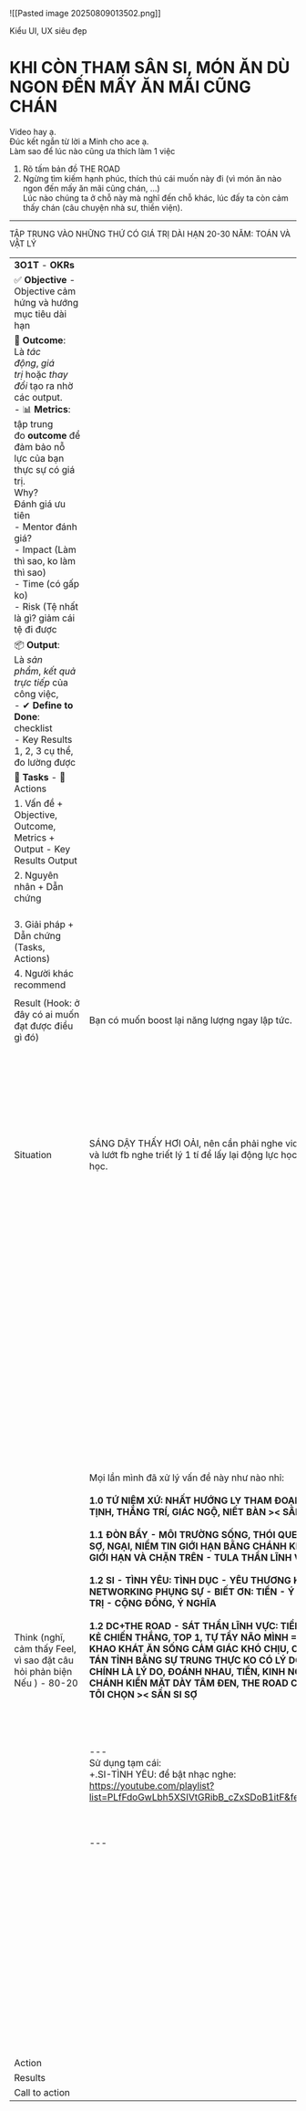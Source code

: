 ![[Pasted image 20250809013502.png]]

Kiểu UI, UX siêu đẹp 


# KHI CÒN THAM SÂN SI, MÓN ĂN DÙ NGON ĐẾN MẤY ĂN MÃI CŨNG CHÁN 

Video hay ạ.  
Đúc kết ngắn từ lời a Minh cho ace ạ.  
Làm sao để lúc nào cũng ưa thích làm 1 việc  
1. Rõ tấm bản đồ THE ROAD  
2. Ngừng tìm kiếm hạnh phúc, thích thú cái muốn này đi (vì món ăn nào ngon đến mấy ăn mãi cũng chán, ...)  
Lúc nào chúng ta ở chỗ này mà nghĩ đến chỗ khác, lúc đấy ta còn cảm thấy chán (câu chuyện nhà sư, thiền viện).

---
TẬP TRUNG VÀO NHỮNG THỨ CÓ GIÁ TRỊ DÀI HẠN 20-30 NĂM: TOÁN VÀ VẬT LÝ 


|                                                                                                                                                                                                                                                                                                                                               |                                                                                                                                                                                                                                                                                                                                                                                                                                                                                                                                                                                                                                                                                                                                                                                                                                                                                                                                                                                          |                                                                                                                                                                                                                                                                                                                                                                                                       |     |
| --------------------------------------------------------------------------------------------------------------------------------------------------------------------------------------------------------------------------------------------------------------------------------------------------------------------------------------------- | ---------------------------------------------------------------------------------------------------------------------------------------------------------------------------------------------------------------------------------------------------------------------------------------------------------------------------------------------------------------------------------------------------------------------------------------------------------------------------------------------------------------------------------------------------------------------------------------------------------------------------------------------------------------------------------------------------------------------------------------------------------------------------------------------------------------------------------------------------------------------------------------------------------------------------------------------------------------------------------------- | ----------------------------------------------------------------------------------------------------------------------------------------------------------------------------------------------------------------------------------------------------------------------------------------------------------------------------------------------------------------------------------------------------- | --- |
| **3O1T** - **OKRs**                                                                                                                                                                                                                                                                                                                           |                                                                                                                                                                                                                                                                                                                                                                                                                                                                                                                                                                                                                                                                                                                                                                                                                                                                                                                                                                                          |                                                                                                                                                                                                                                                                                                                                                                                                       |     |
| ✅ **Objective** - Objective cảm hứng và hướng mục tiêu dài hạn                                                                                                                                                                                                                                                                                |                                                                                                                                                                                                                                                                                                                                                                                                                                                                                                                                                                                                                                                                                                                                                                                                                                                                                                                                                                                          |                                                                                                                                                                                                                                                                                                                                                                                                       |     |
| 🎯 **Outcome**: Là _tác động_, _giá trị_ hoặc _thay đổi_ tạo ra nhờ các output.<br>- 📊 **Metrics**: tập trung đo **outcome** để đảm bảo nỗ lực của bạn thực sự có giá trị.<br>Why?<br>Đánh giá ưu tiên <br>- Mentor đánh giá? <br>- Impact (Làm thì sao, ko làm thì sao)<br>- Time (có gấp ko)<br>- Risk (Tệ nhất là gì? giảm cái tệ đi được |                                                                                                                                                                                                                                                                                                                                                                                                                                                                                                                                                                                                                                                                                                                                                                                                                                                                                                                                                                                          |                                                                                                                                                                                                                                                                                                                                                                                                       |     |
| 📦 **Output**: Là _sản phẩm_, _kết quả trực tiếp_ của công việc,<br>- ✔ **Define to Done**: checklist<br>- Key Results 1, 2, 3 cụ thể, đo lường được                                                                                                                                                                                          |                                                                                                                                                                                                                                                                                                                                                                                                                                                                                                                                                                                                                                                                                                                                                                                                                                                                                                                                                                                          |                                                                                                                                                                                                                                                                                                                                                                                                       |     |
| 🧩 **Tasks** - 🧩Actions                                                                                                                                                                                                                                                                                                                      |                                                                                                                                                                                                                                                                                                                                                                                                                                                                                                                                                                                                                                                                                                                                                                                                                                                                                                                                                                                          |                                                                                                                                                                                                                                                                                                                                                                                                       |     |
| 1. Vấn đề + Objective, Outcome, Metrics + Output - Key Results Output<br>                                                                                                                                                                                                                                                                     |                                                                                                                                                                                                                                                                                                                                                                                                                                                                                                                                                                                                                                                                                                                                                                                                                                                                                                                                                                                          |                                                                                                                                                                                                                                                                                                                                                                                                       |     |
| 2. Nguyên nhân + Dẫn chứng<br> <br>                                                                                                                                                                                                                                                                                                           |                                                                                                                                                                                                                                                                                                                                                                                                                                                                                                                                                                                                                                                                                                                                                                                                                                                                                                                                                                                          |                                                                                                                                                                                                                                                                                                                                                                                                       |     |
| 3. Giải pháp + Dẫn chứng (Tasks, Actions)                                                                                                                                                                                                                                                                                                     |                                                                                                                                                                                                                                                                                                                                                                                                                                                                                                                                                                                                                                                                                                                                                                                                                                                                                                                                                                                          |                                                                                                                                                                                                                                                                                                                                                                                                       |     |
| 4. Người khác recommend                                                                                                                                                                                                                                                                                                                       |                                                                                                                                                                                                                                                                                                                                                                                                                                                                                                                                                                                                                                                                                                                                                                                                                                                                                                                                                                                          |                                                                                                                                                                                                                                                                                                                                                                                                       |     |
|                                                                                                                                                                                                                                                                                                                                               |                                                                                                                                                                                                                                                                                                                                                                                                                                                                                                                                                                                                                                                                                                                                                                                                                                                                                                                                                                                          |                                                                                                                                                                                                                                                                                                                                                                                                       |     |
| Result (Hook: ở đây có ai muốn đạt được điều gì đó)                                                                                                                                                                                                                                                                                           | Bạn có muốn boost lại năng lượng ngay lập tức.                                                                                                                                                                                                                                                                                                                                                                                                                                                                                                                                                                                                                                                                                                                                                                                                                                                                                                                                           |                                                                                                                                                                                                                                                                                                                                                                                                       |     |
| Situation                                                                                                                                                                                                                                                                                                                                     | SÁNG DẬY THẤY HƠI OẢI, nên cần phải nghe video ca nhạc và lướt fb nghe triết lý 1 tí để lấy lại động lực học và cảm hứng học. <br>                                                                                                                                                                                                                                                                                                                                                                                                                                                                                                                                                                                                                                                                                                                                                                                                                                                       | 11h Mình vừa đi đám cưới a Minh về.<br>--<br>Đi 300k thôi, tiền vay Đức :3 <br>--<br>Đổi tiền mãi ko được                                                                                                                                                                                                                                                                                             |     |
| Think (nghĩ, cảm thấy Feel, <br>vì sao đặt câu hỏi phản biện Nếu ) - 80-20                                                                                                                                                                                                                                                                    | Mọi lần mình đã xử lý vấn đề này như nào nhỉ: <br><br>**1.0 TỨ NIỆM XỨ: NHẤT HƯỚNG LY THAM ĐOẠN DIỆT, AN TỊNH, THẮNG TRÍ, GIÁC NGỘ, NIẾT BÀN >< SÂN SI SỢ**<br><br>**1.1 ĐÒN BẨY - MÔI TRƯỜNG SỐNG, THÓI QUEN + BỨT PHÁ SỢ, NGẠI, NIỀM TIN GIỚI HẠN BẰNG CHÁNH KIẾN, KO CÓ GIỚI HẠN VÀ CHẶN TRÊN - TULA THẦN LĨNH VỰC**<br><br>**1.2 SI - TÌNH YÊU: TÌNH DỤC - YÊU THƯƠNG KẾT NỐI NETWORKING PHỤNG SỰ - BIẾT ƠN: TIỀN - Ý NGHĨA, GIÁ TRỊ - CỘNG ĐỒNG, Ý NGHĨA**<br><br>**1.2 DC+THE ROAD - SÁT THẦN LĨNH VỰC: TIỀN, TỰ CHỦ, KẺ CHIẾN THẮNG, TOP 1, TỰ TẨY NÃO MÌNH = TÌM KIẾM KHAO KHÁT ĂN SỐNG CẢM GIÁC KHÓ CHỊU, CHINH PHỤC, TÁN TỈNH BẰNG SỰ TRUNG THỰC KO CÓ LÝ DO CŨNG CHÍNH LÀ LÝ DO, ĐOÁNH NHAU, TIỀN, KINH NGHIỆM, CHÁNH KIẾN MẶT DÀY TÂM ĐEN, THE ROAD CON ĐƯỜNG TÔI CHỌN >< SÂN SI SỢ**<br><br><br><br><br>---<br>Sử dụng tạm cái: <br>+.SI-TÌNH YÊU: để bật nhạc nghe: https://youtube.com/playlist?list=PLfFdoGwLbh5XSIVtGRibB_cZxSDoB1itF&feature=shared<br><br><br><br>--- | 1. Đổi tiền mãi ko được. Ban đầu khá sân, sau thôi kệ đuê. <br><br>2. Bàn có khá nhiều ae cơ mà ko làm quen được mấy, có team MISA toàn các anh 2k1 trở lên. Xin chụp 1 tấm, cơ mà ko nói chuyện được nhiều lắm<br><br>---<br>Rút ra 1 số bài học: <br>1. Đi 300k thôi, lương tâm gác sang 1 bên <br><br>2. Đổi tiền, ko đổi được. Sau nhận ra ĐÒN BẨY MỐI QUAN HỆ ĐÂU, hỏi a Minh cái có money luôn  |     |
| Action                                                                                                                                                                                                                                                                                                                                        |                                                                                                                                                                                                                                                                                                                                                                                                                                                                                                                                                                                                                                                                                                                                                                                                                                                                                                                                                                                          | 1. +                                                                                                                                                                                                                                                                                                                                                                                                  |     |
| Results                                                                                                                                                                                                                                                                                                                                       |                                                                                                                                                                                                                                                                                                                                                                                                                                                                                                                                                                                                                                                                                                                                                                                                                                                                                                                                                                                          |                                                                                                                                                                                                                                                                                                                                                                                                       |     |
| Call to action                                                                                                                                                                                                                                                                                                                                |                                                                                                                                                                                                                                                                                                                                                                                                                                                                                                                                                                                                                                                                                                                                                                                                                                                                                                                                                                                          |                                                                                                                                                                                                                                                                                                                                                                                                       |     |
